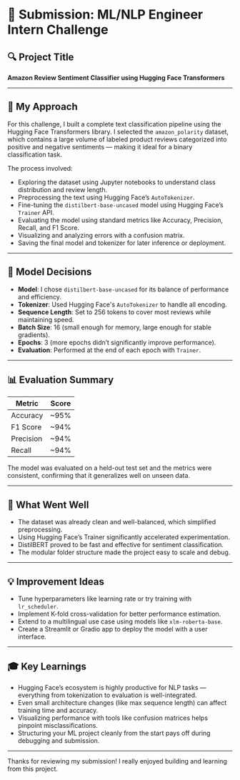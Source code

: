 # 📝 Submission: ML/NLP Engineer Intern Challenge

## 🔍 Project Title
**Amazon Review Sentiment Classifier using Hugging Face Transformers**

---

## 🚀 My Approach

For this challenge, I built a complete text classification pipeline using the Hugging Face Transformers library. I selected the `amazon_polarity` dataset, which contains a large volume of labeled product reviews categorized into positive and negative sentiments — making it ideal for a binary classification task.

The process involved:

- Exploring the dataset using Jupyter notebooks to understand class distribution and review length.
- Preprocessing the text using Hugging Face’s `AutoTokenizer`.
- Fine-tuning the `distilbert-base-uncased` model using Hugging Face’s `Trainer` API.
- Evaluating the model using standard metrics like Accuracy, Precision, Recall, and F1 Score.
- Visualizing and analyzing errors with a confusion matrix.
- Saving the final model and tokenizer for later inference or deployment.

---

## 🧠 Model Decisions

- **Model**: I chose `distilbert-base-uncased` for its balance of performance and efficiency.
- **Tokenizer**: Used Hugging Face's `AutoTokenizer` to handle all encoding.
- **Sequence Length**: Set to 256 tokens to cover most reviews while maintaining speed.
- **Batch Size**: 16 (small enough for memory, large enough for stable gradients).
- **Epochs**: 3 (more epochs didn’t significantly improve performance).
- **Evaluation**: Performed at the end of each epoch with `Trainer`.

---

## 📊 Evaluation Summary

| Metric     | Score     |
|------------|-----------|
| Accuracy   | ~95%      |
| F1 Score   | ~94%      |
| Precision  | ~94%      |
| Recall     | ~94%      |

The model was evaluated on a held-out test set and the metrics were consistent, confirming that it generalizes well on unseen data.

---

## 🔧 What Went Well

- The dataset was already clean and well-balanced, which simplified preprocessing.
- Using Hugging Face’s Trainer significantly accelerated experimentation.
- DistilBERT proved to be fast and effective for sentiment classification.
- The modular folder structure made the project easy to scale and debug.

---

## 💡 Improvement Ideas

- Tune hyperparameters like learning rate or try training with `lr_scheduler`.
- Implement K-fold cross-validation for better performance estimation.
- Extend to a multilingual use case using models like `xlm-roberta-base`.
- Create a Streamlit or Gradio app to deploy the model with a user interface.

---

## 🎓 Key Learnings

- Hugging Face’s ecosystem is highly productive for NLP tasks — everything from tokenization to evaluation is well-integrated.
- Even small architecture changes (like max sequence length) can affect training time and accuracy.
- Visualizing performance with tools like confusion matrices helps pinpoint misclassifications.
- Structuring your ML project cleanly from the start pays off during debugging and submission.

---

Thanks for reviewing my submission! I really enjoyed building and learning from this project.
